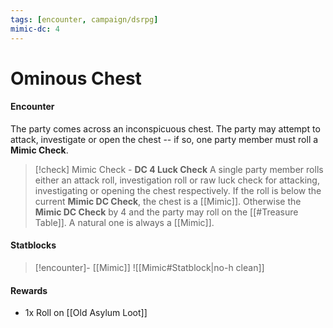 ```yaml
---
tags: [encounter, campaign/dsrpg]
mimic-dc: 4
---
```

# Ominous Chest

#### Encounter
The party comes across an inconspicuous chest. The party may attempt to attack, investigate or open the chest -- if so, one party member must roll a **Mimic Check**. 
> [!check] Mimic Check - **DC 4 Luck Check**
> A single party member rolls either an attack roll, investigation roll or raw luck check for attacking, investigating or opening the chest respectively. If the roll is below the current **Mimic DC Check**, the chest is a [[Mimic]]. Otherwise the **Mimic DC Check** by 4 and the party may roll on the [[#Treasure Table]]. A natural one is always a [[Mimic]].

#### Statblocks
> [!encounter]- [[Mimic]]
> ![[Mimic#Statblock|no-h clean]]

#### Rewards
- 1x Roll on [[Old Asylum Loot]]

